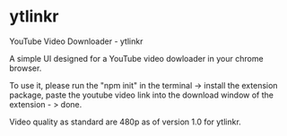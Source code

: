 # ytlinkr
YouTube Video Downloader - ytlinkr

A simple UI designed for a YouTube video dowloader in your chrome browser.

To use it, please run the "npm init" in the terminal -> install the extension package, paste the youtube video link into the download window of the extension - > done.

Video quality as standard are 480p as of version 1.0 for ytlinkr.
